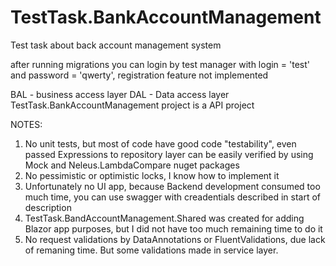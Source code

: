 # TestTask.BankAccountManagement
Test task about back account management system

after running migrations you can login by test manager with login = 'test' and password = 'qwerty', registration feature not implemented

BAL - business access layer
DAL - Data access layer
TestTask.BankAccountManagement project is a API project

NOTES:
1) No unit tests, but most of code have good code "testability", even passed Expressions to repository layer can be easily verified by using Mock and Neleus.LambdaCompare nuget packages
2) No pessimistic or optimistic locks, I know how to implement it
3) Unfortunately no UI app, because Backend development consumed too much time, you can use swagger with creadentials described in start of description
4) TestTask.BandAccountManagement.Shared was created for adding Blazor app purposes, but I did not have too much remaining  time to do it
5) No request validations by DataAnnotations or FluentValidations, due lack of remaning time. But some validations made in service layer. 
